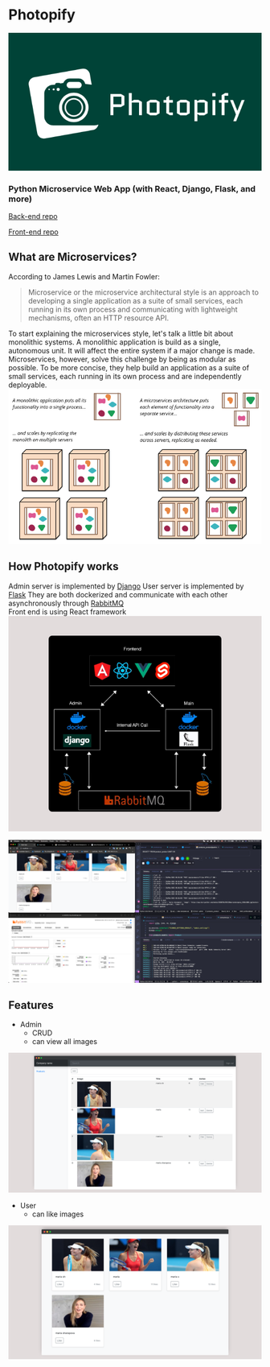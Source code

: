 # Photopify


![logo](assets/logo.png)
### Python Microservice Web App (with React, Django, Flask, and more)
[Back-end repo](https://github.com/mjdfx073131/photopify-backend)

[Front-end repo](https://github.com/mjdfx073131/photopify-frontend)

## What are Microservices?

According to James Lewis and Martin Fowler:

> Microservice or the microservice architectural style is an approach to developing a single application as a suite of small services, each running in its own process and communicating with lightweight mechanisms, often an HTTP resource API.

To start explaining the microservices style, let's talk a little bit about monolithic systems. A monolithic application is build as a single, autonomous unit. It will affect the entire system if a major change is made. Microservices, however, solve this challenge by being as modular as possible. To be more concise, they help build an application as a suite of small services, each running in its own process and are independently deployable.
![Monoliths and Microservice](assets/sketch.png)

## How Photopify works

Admin server is implemented by [Django](https://www.djangoproject.com)
User server is implemented by [Flask](https://flask.palletsprojects.com/en/1.1.x/)
They are both dockerized and communicate with each other asynchronously through [RabbitMQ](https://www.rabbitmq.com)  
Front end is using React framework
![workflow](assets/workflow.png)

![process](assets/process.png)


## Features

- Admin
  - CRUD 
  - can view all images

![admin_ui](assets/admin_ui.png)

- User
  - can like images 

![user_ui](assets/user_ui.png)